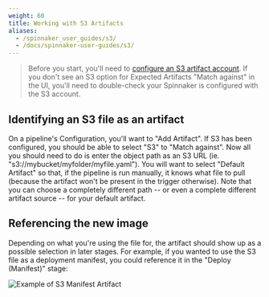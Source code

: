 ```yaml
---
weight: 60
title: Working with S3 Artifacts
aliases:
  - /spinnaker_user_guides/s3/
  - /docs/spinnaker-user-guides/s3/
---
```


> Before you start, you'll need to [configure an S3 artifact account](/docs/spinnaker-install-admin-guides/s3/).  If
> you don't see an S3 option for Expected Artifacts "Match against" in the UI,
> you'll need to double-check your Spinnaker is configured with the S3 account.

## Identifying an S3 file as an artifact

On a pipeline's Configuration, you'll want to "Add Artifact".  If S3 has been
configured, you should be able to select "S3" to "Match against".  Now all
you should need to do is enter the object path as an S3 URL
 (ie. "s3://mybucket/myfolder/myfile.yaml").  You will want to select "Default
Artifact" so that, if the pipeline is run manually, it knows what file to pull
(because the artifact won't be present in the trigger otherwise).  Note that
you can choose a completely different path -- or even a complete different
artifact source -- for your default artifact.

## Referencing the new image

Depending on what you're using the file for, the artifact should show up as
a possible selection in later stages.  For example, if you wanted to use the
S3 file as a deployment manifest, you could reference it in the "Deploy
(Manifest)" stage:

![Example of S3 Manifest Artifact](/images/s3-user-guide-1.gif)
